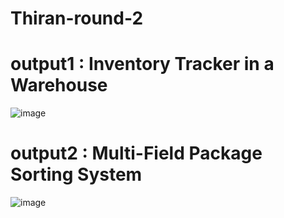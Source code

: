 # Thiran-round-2

# output1 : Inventory Tracker in a Warehouse

![image](https://github.com/user-attachments/assets/b1b4d968-3e9b-4149-9f85-50df56adc0f3)


# output2 : Multi-Field Package Sorting System

![image](https://github.com/user-attachments/assets/9be302aa-b77d-4719-a703-1144c19ebd00)
